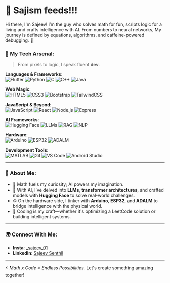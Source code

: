 # 🧮 Sajism feeds!!!  

Hi there, I'm Sajeev! I’m the guy who solves math for fun, scripts logic for a living and crafts intelligence with AI. From numbers to neural networks, My journey is defined by equations, algorithms, and caffeine-powered debugging. 🚀  


### 🧠 My Tech Arsenal:    
> From pixels to logic, I speak fluent **dev**.  

**Languages & Frameworks**:  
![Flutter](https://img.shields.io/badge/Flutter-02569B?style=for-the-badge&logo=flutter&logoColor=white)  ![Python](https://img.shields.io/badge/Python-3776AB?style=for-the-badge&logo=python&logoColor=white)  ![C](https://img.shields.io/badge/C-A8B9CC?style=for-the-badge&logo=c&logoColor=white)  ![C++](https://img.shields.io/badge/C++-00599C?style=for-the-badge&logo=cplusplus&logoColor=white)  ![Java](https://img.shields.io/badge/Java-007396?style=for-the-badge&logo=java&logoColor=white)  

**Web Magic**:  
![HTML5](https://img.shields.io/badge/HTML5-E34F26?style=for-the-badge&logo=html5&logoColor=white)  ![CSS3](https://img.shields.io/badge/CSS3-1572B6?style=for-the-badge&logo=css3&logoColor=white)  ![Bootstrap](https://img.shields.io/badge/Bootstrap-7952B3?style=for-the-badge&logo=bootstrap&logoColor=white)  ![TailwindCSS](https://img.shields.io/badge/TailwindCSS-38B2AC?style=for-the-badge&logo=tailwind-css&logoColor=white)  

**JavaScript & Beyond**:  
![JavaScript](https://img.shields.io/badge/JavaScript-F7DF1E?style=for-the-badge&logo=javascript&logoColor=black)  ![React](https://img.shields.io/badge/React-61DAFB?style=for-the-badge&logo=react&logoColor=black)  ![Node.js](https://img.shields.io/badge/Node.js-339933?style=for-the-badge&logo=nodedotjs&logoColor=white)  ![Express](https://img.shields.io/badge/Express-000000?style=for-the-badge&logo=express&logoColor=white)  

**AI Frameworks**:  
![Hugging Face](https://img.shields.io/badge/Hugging%20Face-FDCA34?style=for-the-badge&logo=huggingface&logoColor=white)  ![LLMs](https://img.shields.io/badge/LLMs-282C34?style=for-the-badge&logo=deepai&logoColor=white)  ![RAG](https://img.shields.io/badge/RAG-8B0000?style=for-the-badge&logo=knowledgebase&logoColor=white)  ![NLP](https://img.shields.io/badge/NLP-4169E1?style=for-the-badge&logo=openai&logoColor=white)


**Hardware**:  
![Arduino](https://img.shields.io/badge/Arduino-00979D?style=for-the-badge&logo=arduino&logoColor=white)  ![ESP32](https://img.shields.io/badge/ESP32-8D918D?style=for-the-badge&logo=espressif&logoColor=white)  ![ADALM](https://img.shields.io/badge/ADALM-000000?style=for-the-badge&logoColor=white)  

**Development Tools**:  
![MATLAB](https://img.shields.io/badge/MATLAB-0076A8?style=for-the-badge&logo=mathworks&logoColor=white)  ![Git](https://img.shields.io/badge/Git-F05032?style=for-the-badge&logo=git&logoColor=white)  ![VS Code](https://img.shields.io/badge/VS%20Code-007ACC?style=for-the-badge&logo=visual-studio-code&logoColor=white)  ![Android Studio](https://img.shields.io/badge/Android%20Studio-3DDC84?style=for-the-badge&logo=android-studio&logoColor=white)  

---

### 🌟 About Me:  
- 🔢 Math fuels my curiosity; AI powers my imagination.  
- 🤖 With AI, I’ve delved into **LLMs**, **transformer architectures**, and crafted models with **Hugging Face** to solve real-world challenges.  
- ⚙️ On the hardware side, I tinker with **Arduino**, **ESP32**, and **ADALM** to bridge intelligence with the physical world.  
- 🎯 Coding is my craft—whether it's optimizing a LeetCode solution or building intelligent systems.  

---

### 🌍 Connect With Me:  
- **Insta**: [_sajeev_01](https://www.instagram.com/_sajeev_01?igsh=cTgwOHI5djN4YXc5)  
- **LinkedIn**: [Sajeev Senthil](https://linkedin.com/in/sajeev-senthil-35814a2b8)  

---
⚡ *Math x Code = Endless Possibilities.* Let's create something amazing together!
